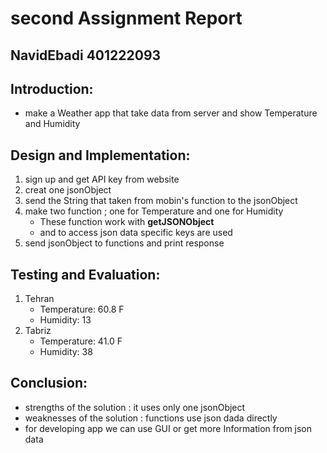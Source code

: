 # second Assignment Report

## NavidEbadi 401222093

## Introduction:
- make a Weather app that take data from server and show Temperature and Humidity

## Design and Implementation:
1. sign up and get API key from website
2. creat one jsonObject 
3. send the String that taken from mobin's function to the jsonObject 
4. make two function ; one for Temperature and one for Humidity
    - These function work with **getJSONObject** 
    - and to access json data specific keys are used 
5. send jsonObject to functions and print response

## Testing and Evaluation:
1. Tehran
    - Temperature: 60.8 F
    - Humidity: 13
2. Tabriz
    - Temperature: 41.0 F
    - Humidity: 38

## Conclusion:
- strengths of the solution : it uses only one jsonObject 
- weaknesses of the solution : functions use json dada directly
- for developing app we can use GUI or get more Information from json data

